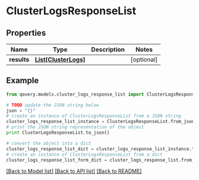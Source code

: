 # ClusterLogsResponseList


## Properties

Name | Type | Description | Notes
------------ | ------------- | ------------- | -------------
**results** | [**List[ClusterLogs]**](ClusterLogs.md) |  | [optional] 

## Example

```python
from qovery.models.cluster_logs_response_list import ClusterLogsResponseList

# TODO update the JSON string below
json = "{}"
# create an instance of ClusterLogsResponseList from a JSON string
cluster_logs_response_list_instance = ClusterLogsResponseList.from_json(json)
# print the JSON string representation of the object
print ClusterLogsResponseList.to_json()

# convert the object into a dict
cluster_logs_response_list_dict = cluster_logs_response_list_instance.to_dict()
# create an instance of ClusterLogsResponseList from a dict
cluster_logs_response_list_form_dict = cluster_logs_response_list.from_dict(cluster_logs_response_list_dict)
```
[[Back to Model list]](../README.md#documentation-for-models) [[Back to API list]](../README.md#documentation-for-api-endpoints) [[Back to README]](../README.md)


